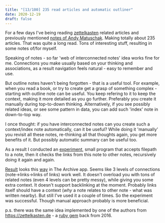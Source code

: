 ```yaml
---
title: "[13/100] 235 read articles and automatic outliner"
date: 2020-12-19
draft: false
---
```


For a few days I've being reading [zettelkasten](https://zettelkasten.de) related articles and previously mentioned [notes of Andy Matuschak](https://notes.andymatuschak.org).
Making totally about 235 articles. 
That was quite a long read. Tons of interesting stuff, resulting in some notes of/for myself.

Speaking of notes - so far 'web of interconnected notes' idea works fine for me. 
Connections you make usually based on your thinking and associations, as a result navigation feels natural - easy to remember and use.

But outline notes haven't being forgotten - that is a useful tool.
For example, when you read a book, or try to create get a grasp of something complex - starting with outline note can be useful. 
You keep refering to it to keep the context, making it more detailed as you go further. 
Preferably you create it manually during top-to-down thinking.
Alternatively, if you see possibly related ideas, or see some pattern in data, you can add such 'index' note in down-to-top way.

I once thought: if you have interconnected notes can you create such a context/index note automatically, can it be useful?
While doing it 'manually' you revisit all these notes, re-thinking all that thoughts again, you get more benefits of it. But possibly automatic summary can be useful too.

As a result I conducted an [experiment](https://github.com/EvilKhaosKat/r-notes), small program that accepts filepath to a note, then it checks the links from this note to other notes, recursively doing it again and again.

[Result](https://github.com/EvilKhaosKat/r-notes/) looks this [way](https://github.com/EvilKhaosKat/r-notes/blob/main/outliner.png) in The Archive app.
Seems like 3 levels of connections (note->links->links of links) work well. 
It doesn't overload you with tons of related notes (even 4 levels can be pretty messy), while giving you some extra context.
It doesn't support backlinking at the moment. Probably links itself should have a context (_why_ a note relates to other note - what was written nearby).
But still I've used it a couple of times.
So the experiment was successful. Though manual approach probably is more beneficial.

p.s. there was the same idea implemented by one of the authors from https://zettelkasten.de - a [ruby gem](https://github.com/DivineDominion/zettel-outline-rendering) back from 2016.